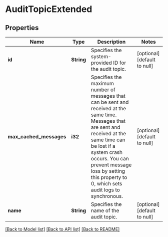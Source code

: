 # AuditTopicExtended

## Properties
Name | Type | Description | Notes
------------ | ------------- | ------------- | -------------
**id** | **String** | Specifies the system-provided ID for the audit topic. | [optional] [default to null]
**max_cached_messages** | **i32** | Specifies the maximum number of messages that can be sent and received at the same time. Messages that are sent and received at the same time can be lost if a system crash occurs. You can prevent message loss by setting this property to 0, which sets audit logs to synchronous. | [optional] [default to null]
**name** | **String** | Specifies the name of the audit topic. | [optional] [default to null]

[[Back to Model list]](../README.md#documentation-for-models) [[Back to API list]](../README.md#documentation-for-api-endpoints) [[Back to README]](../README.md)


